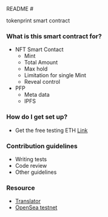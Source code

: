 README #

tokenprint smart contract

### What is this smart contract for? ###

* NFT Smart Contact 
	* Mint
	* Total Amount
	* Max hold
	* Limitation for single Mint
	* Reveal control
* PFP
	* Meta data
	* IPFS

### How do I get set up? ###

* Get the free testing ETH [Link](https://faucets.chain.link/rinkeby)

### Contribution guidelines ###

* Writing tests
* Code review
* Other guidelines

### Resource ###
* [Translator](https://eth-converter.com/)
* [OpenSea testnet](https://testnets.opensea.io/)
